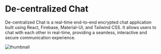 # De-centralized Chat
De-centralized Chat is a real-time end-to-end encrypted chat application built using React, Firebase, Material-UI, and Tailwind CSS. It allows users to chat with each other in real-time, providing a seamless, interactive and secure communication experience.

![thumbnail](https://github.com/MeFaisalAnsari/AnsariChat/assets/84059960/8df00c0f-6bdf-4dbd-8fc1-34f1425b5ec1)
